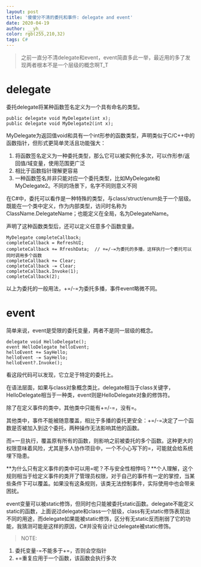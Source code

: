 ```yaml
---
layout: post
title: '傻傻分不清的委托和事件: delegate and event'
date: 2020-04-19
author: __yh__
color: rgb(255,210,32)
tags: C#
---
```

> 之前一直分不清delegate和event，event简直多此一举，最近用的多了发现两者根本不是一个层级的概念啊T_T

# delegate
委托delegate将某种函数签名定义为一个具有命名的类型。
```
public delegate void MyDelegate(int x);
public delegate void MyDelegate2(int x);
```
MyDelegate为返回值void和具有一个int形参的函数类型，声明类似于C/C++中的函数指针，但形式更简单灵活且功能强大：
1. 将函数签名定义为一种委托类型，那么它可以被实例化多次，可以作形参/返回值/域变量，使用范围更广泛
2. 相比于函数指针理解更容易
3. 一种函数签名并非只能对应一个委托类型，比如MyDelegate和MyDelegate2。不同的场景下，名字不同则意义不同

在C#中，委托可以看作是一种特殊的类型，与class/struct/enum处于一个层级。
既能在一个类中定义，作为内部类型，访问时名称为ClassName.DelegateName；也能定义在全局，名为DelegateName。

声明了这种函数类型后，还可以定义任意多个函数变量。

```
MyDelegate completeCallback;
completeCallback = RefreshUI;
completeCallback += RfreshData;  // +=/-=为委托的多播，这样执行一个委托可以同时调用多个函数
completeCallback += Clear;            
completeCallback -= Clear;
completeCallback.Invoke(1);
completeCallback(2);
```

以上为委托的一般用法，+=/-=为委托多播，事件event略微不同。

# event
简单来说，event是受限的委托变量，两者不是同一层级的概念。

```
delegate void HelloDelegate();
event HelloDelegate helloEvent;
helloEvent += SayHello;
helloEvent -= SayHello;
helloEvent?.Invoke();
```
看这段代码可以发现，它立足于特定的委托上。

在语法层面，如果与class对象概念类比，delegate相当于class关键字，HelloDelegate相当于一种类，event则是HelloDelegate对象的修饰符。

除了在定义事件的类中，其他类中只能有+=/-=，没有=。

其他类中，事件不能被随意覆盖，相比于多播的委托更安全：+=/-=决定了一个函数是否被加入到这个委托，两种操作无法影响其他的函数。

而=一旦执行，覆盖原有所有的函数，则影响之前被委托的多个函数。这种更大的权限意味着风险，尤其是多人协作项目中，一个不小心写下的=，可能就会给系统埋下隐患。

**为什么只有定义事件的类中可以用=呢？不与安全性相悖吗？**个人理解，这个规则相当于给定义事件的类开了管理员权限，对于自己的事件有一定的掌控，当某些条件下可以覆盖。如果没有这条规则，该类无法控制事件，实际使用中也会带来困扰。

event变量可以被static修饰，但同时也只能被委托static函数。delegate不能定义static的函数，上面说过delegate和class一个层级，class有无static修饰表现出不同的用途，而delegate如果能被static修饰，区分有无static反而削弱了它的功能，我猜测可能是这样的原因，C#并没有设计让delegate被static修饰。

> NOTE:
1. 委托变量-=不能多于+=，否则会空指针
2. +=重复应用于一个函数，该函数会执行多次